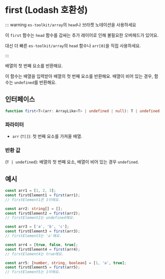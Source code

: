 # first (Lodash 호환성)

::: warning `es-toolkit/array`의 `head`나 브라켓 노테이션을 사용하세요

이 `first` 함수는 `head` 함수를 감싸는 추가 레이어로 인해 불필요한 오버헤드가 있어요.

대신 더 빠른 `es-toolkit/array`의 `head` 함수나 `arr[0]`을 직접 사용하세요.

:::

배열의 첫 번째 요소를 반환해요.

이 함수는 배열을 입력받아 배열의 첫 번째 요소를 반환해요. 배열이 비어 있는 경우, 함수는 `undefined`를 반환해요.

## 인터페이스

```typescript
function first<T>(arr: ArrayLike<T> | undefined | null): T | undefined;
```

### 파라미터

- `arr` (`T[]`): 첫 번째 요소를 가져올 배열.

### 반환 값

(`T | undefined`): 배열의 첫 번째 요소, 배열이 비어 있는 경우 `undefined`.

## 예시

```typescript
const arr1 = [1, 2, 3];
const firstElement1 = first(arr1);
// firstElement1은 1이에요.

const arr2: string[] = [];
const firstElement2 = first(arr2);
// firstElement2는 undefined예요.

const arr3 = ['a', 'b', 'c'];
const firstElement3 = first(arr3);
// firstElement3는 'a'예요.

const arr4 = [true, false, true];
const firstElement4 = first(arr4);
// firstElement4는 true에요.

const arr5: [number, string, boolean] = [1, 'a', true];
const firstElement5 = first(arr5);
// firstElement5는 1이에요.
```

